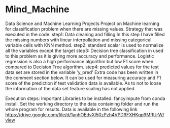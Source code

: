# Mind_Machine
Data Science and Machine Learning Projects
Project on Machine learning for classification problem when there are missing values.
Strategy that was executed in the code:
step1: Data cleaning and filling:In this step I have filled the missing numbers with linear interpollation and missing categorical variable cells with KNN method.
step2: standard scalar is used to normalize all the variables except the target
step3: Decision tree classification in used to this problem as it is giving more accuracy and performance. Logistic regression is also a high performance algorithm but low F1 score when compared to Decision Tree algorithm.
step4: predicted values for the test data  set are stored in the variable 'y_pred'
Extra code has been written in the comment section below. It can be used for measuring accuracy and F1 score of the prediction if test validation data is available.
As to not to loose the information of the data set feature scaling has not applied.

Execution steps:
Important Libraries to be installed: fancyimpute from conda install.
Set the working directory to the data containing folder and run the whole program for results.
Data is available in the following link https://drive.google.com/file/d/1anhOEdvXl50zPzh4VPD9FXHKqp9MRUrW/view
